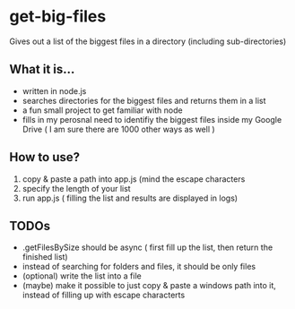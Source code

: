 # get-big-files
Gives out a list of the biggest files in a directory (including sub-directories)

## What it is...
- written in node.js
- searches directories for the biggest files and returns them in a list
- a fun small project to get familiar with node
- fills in my perosnal need to identifiy the biggest files inside my Google Drive ( I am sure there are 1000 other ways as well )

## How to use?
1. copy & paste a path into app.js (mind the escape characters
2. specify the length of your list
3. run app.js ( filling the list and results are displayed in logs)

## TODOs
- .getFilesBySize should be async ( first fill up the list, then return the finished list)
- instead of searching for folders and files, it should be only files
- (optional) write the list into a file
- (maybe) make it possible to just copy & paste a windows path into it, instead of filling up with escape characterts
